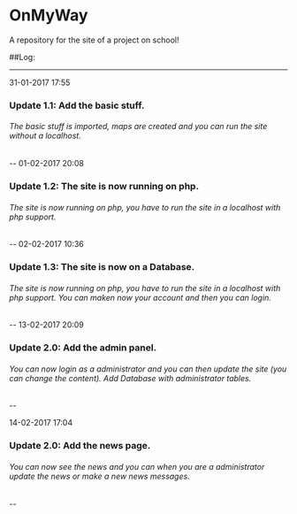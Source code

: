 # OnMyWay
A repository for the site of a project on school!

##Log:

------------------------------------------
31-01-2017 17:55
### Update 1.1: Add the basic stuff. 
###### The basic stuff is imported, maps are created and you can run the site without a localhost.
--
01-02-2017 20:08
### Update 1.2: The site is now running on php. 
###### The site is now running on php, you have to run the site in a localhost with php support.
--
02-02-2017 10:36
### Update 1.3: The site is now on a Database. 
###### The site is now running on php, you have to run the site in a localhost with php support. You can maken now your account and then you can login.
--
13-02-2017 20:09
### Update 2.0: Add the admin panel. 
###### You can now login as a administrator and you can then update the site (you can change the content). Add Database with administrator tables.
--

14-02-2017 17:04
### Update 2.0: Add the news page. 
###### You can now see the news and you can when you are a administrator update the news or make a new news messages.
--

 
